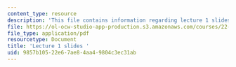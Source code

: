 ```yaml
---
content_type: resource
description: 'This file contains information regarding lecture 1 slides '
file: https://ol-ocw-studio-app-production.s3.amazonaws.com/courses/22-02-introduction-to-applied-nuclear-physics-spring-2012/9857b10522e67ae84aa49804c3ec31ab_MIT22_02S12_lec01.pdf
file_type: application/pdf
resourcetype: Document
title: 'Lecture 1 slides '
uid: 9857b105-22e6-7ae8-4aa4-9804c3ec31ab
---
```

